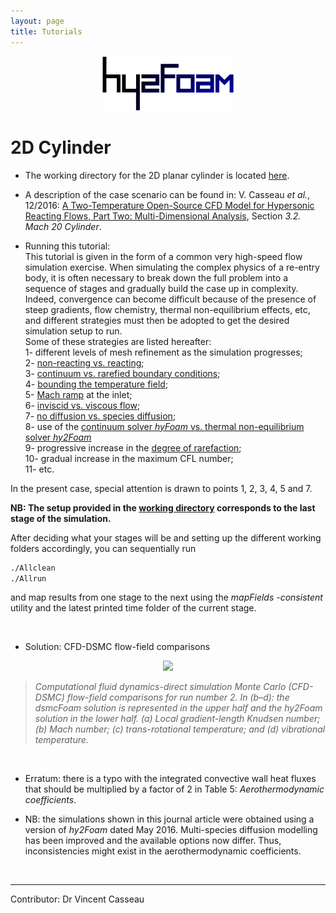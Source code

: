 ```yaml
---
layout: page
title: Tutorials
---
```

  
<p align="center">
  <img src="/docs/img/logos/hy2FoamLogo.png" width="210">
</p>

# 2D Cylinder

+ The working directory for the 2D planar cylinder is located [here](https://github.com/vincentcasseau/hyStrath/tree/master/run/hyStrath/hy2Foam/cylinderReactingMach20). 

+ A description of the case scenario can be found in: V. Casseau _et al._, 12/2016: [A Two-Temperature Open-Source CFD Model for Hypersonic Reacting Flows, Part Two: Multi-Dimensional Analysis](http://www.mdpi.com/2226-4310/3/4/45/html), Section _3.2. Mach 20 Cylinder_. 

+ Running this tutorial:  
This tutorial is given in the form of a common very high-speed flow simulation exercise. When simulating the complex physics of a re-entry body, it is often necessary to break down the full problem into a sequence of stages and gradually build the case up in complexity. Indeed, convergence can become difficult because of the presence of steep gradients, flow chemistry, thermal non-equilibrium effects, etc, and different strategies must then be adopted to get the desired simulation setup to run.  
Some of these strategies are listed hereafter:  
  1- different levels of mesh refinement as the simulation progresses;  
  2- [non-reacting vs. reacting](https://github.com/vincentcasseau/hyStrath/wiki/How-to-::-Chemistry#2-non-reacting-flow);  
  3- [continuum vs. rarefied boundary conditions](https://github.com/vincentcasseau/hyStrath/wiki/How-to-::-Initial-conditions#3-temperature-fields);   
  4- [bounding the temperature field](https://github.com/vincentcasseau/hyStrath/wiki/How-to-::-Advanced#3-bounding-the-temperature-field);  
  5- [Mach ramp](https://github.com/vincentcasseau/hyStrath/wiki/How-to-::-Initial-conditions#4-velocity-field) at the inlet;  
  6- [inviscid vs. viscous flow](https://github.com/vincentcasseau/hyStrath/wiki/How-to-::-Transport#transport-modelling);  
  7- [no diffusion vs. species diffusion](https://github.com/vincentcasseau/hyStrath/wiki/How-to-::-Transport#3-mass-diffusion);  
  8- use of the [continuum solver *hyFoam* vs. thermal non-equilibrium solver *hy2Foam*](https://github.com/vincentcasseau/hyStrath/wiki/How-to-::-Nonequilibrium#1-thermal-equilibrium)  
  9- progressive increase in the [degree of rarefaction](https://github.com/vincentcasseau/hyStrath/wiki/How-to-::-Nonequilibrium#32-knudsen-number);  
  10- gradual increase in the maximum CFL number;   
  11- etc.

In the present case, special attention is drawn to points 1, 2, 3, 4, 5 and 7.

**NB: The setup provided in the [working directory](https://github.com/vincentcasseau/hyStrath/tree/master/run/hyStrath/hy2Foam/cylinderReactingMach20) corresponds to the last stage of the simulation.**
  
After deciding what your stages will be and setting up the different working folders accordingly, you can sequentially run    
```sh
./Allclean  
./Allrun
```   
and map results from one stage to the next using the *mapFields -consistent* utility and the latest printed time folder of the current stage.

<br>

+ Solution: CFD-DSMC flow-field comparisons

<p align="center">
  <img src="http://www.mdpi.com/aerospace/aerospace-03-00045/article_deploy/html/images/aerospace-03-00045-g004.png" width="800">
</p>

> _Computational fluid dynamics-direct simulation Monte Carlo (CFD-DSMC) flow-field comparisons for run number 2. In (b–d): the dsmcFoam solution is represented in the upper half and the hy2Foam solution in the lower half. (a) Local gradient-length Knudsen number; (b) Mach number; (c) trans-rotational temperature; and (d) vibrational temperature._ 

<br>

+ Erratum: there is a typo with the integrated convective wall heat fluxes that should be multiplied by a factor of 2 in Table 5: _Aerothermodynamic coefficients_.

+ NB: the simulations shown in this journal article were obtained using a version of _hy2Foam_ dated May 2016. Multi-species diffusion modelling has been improved and the available options now differ. Thus, inconsistencies might exist in the aerothermodynamic coefficients.

<br>

---  

Contributor: Dr Vincent Casseau
